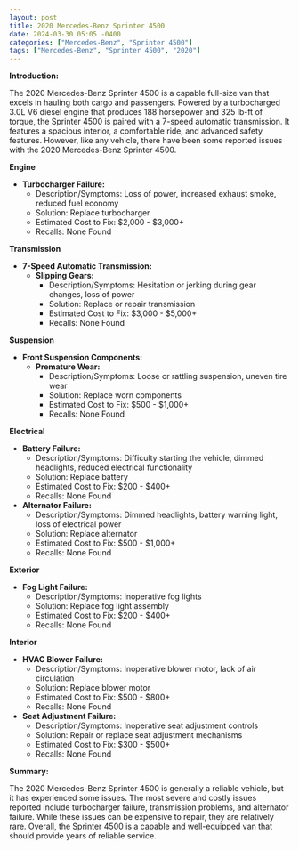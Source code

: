 ```yaml
---
layout: post
title: 2020 Mercedes-Benz Sprinter 4500
date: 2024-03-30 05:05 -0400
categories: ["Mercedes-Benz", "Sprinter 4500"]
tags: ["Mercedes-Benz", "Sprinter 4500", "2020"]
---
```

**Introduction:**

The 2020 Mercedes-Benz Sprinter 4500 is a capable full-size van that excels in hauling both cargo and passengers. Powered by a turbocharged 3.0L V6 diesel engine that produces 188 horsepower and 325 lb-ft of torque, the Sprinter 4500 is paired with a 7-speed automatic transmission. It features a spacious interior, a comfortable ride, and advanced safety features. However, like any vehicle, there have been some reported issues with the 2020 Mercedes-Benz Sprinter 4500.

**Engine**
- **Turbocharger Failure:**
    - Description/Symptoms: Loss of power, increased exhaust smoke, reduced fuel economy
    - Solution: Replace turbocharger
    - Estimated Cost to Fix: $2,000 - $3,000+
    - Recalls: None Found

**Transmission**
- **7-Speed Automatic Transmission:**
    - **Slipping Gears:**
        - Description/Symptoms: Hesitation or jerking during gear changes, loss of power
        - Solution: Replace or repair transmission
        - Estimated Cost to Fix: $3,000 - $5,000+
        - Recalls: None Found

**Suspension**
- **Front Suspension Components:**
    - **Premature Wear:**
        - Description/Symptoms: Loose or rattling suspension, uneven tire wear
        - Solution: Replace worn components
        - Estimated Cost to Fix: $500 - $1,000+
        - Recalls: None Found

**Electrical**
- **Battery Failure:**
    - Description/Symptoms: Difficulty starting the vehicle, dimmed headlights, reduced electrical functionality
    - Solution: Replace battery
    - Estimated Cost to Fix: $200 - $400+
    - Recalls: None Found
- **Alternator Failure:**
    - Description/Symptoms: Dimmed headlights, battery warning light, loss of electrical power
    - Solution: Replace alternator
    - Estimated Cost to Fix: $500 - $1,000+
    - Recalls: None Found

**Exterior**
- **Fog Light Failure:**
    - Description/Symptoms: Inoperative fog lights
    - Solution: Replace fog light assembly
    - Estimated Cost to Fix: $200 - $400+
    - Recalls: None Found

**Interior**
- **HVAC Blower Failure:**
    - Description/Symptoms: Inoperative blower motor, lack of air circulation
    - Solution: Replace blower motor
    - Estimated Cost to Fix: $500 - $800+
    - Recalls: None Found
- **Seat Adjustment Failure:**
    - Description/Symptoms: Inoperative seat adjustment controls
    - Solution: Repair or replace seat adjustment mechanisms
    - Estimated Cost to Fix: $300 - $500+
    - Recalls: None Found

**Summary:**

The 2020 Mercedes-Benz Sprinter 4500 is generally a reliable vehicle, but it has experienced some issues. The most severe and costly issues reported include turbocharger failure, transmission problems, and alternator failure. While these issues can be expensive to repair, they are relatively rare. Overall, the Sprinter 4500 is a capable and well-equipped van that should provide years of reliable service.
